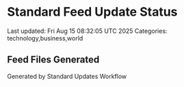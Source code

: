 # Standard Feed Update Status
Last updated: Fri Aug 15 08:32:05 UTC 2025
Categories: technology,business,world

## Feed Files Generated

Generated by Standard Updates Workflow

